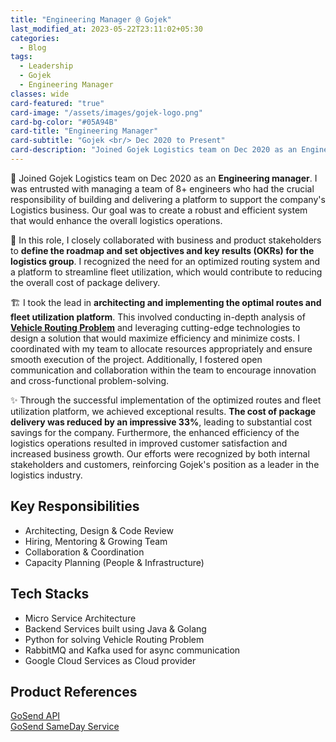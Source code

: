 ```yaml
---
title: "Engineering Manager @ Gojek"
last_modified_at: 2023-05-22T23:11:02+05:30
categories:
  - Blog
tags:
  - Leadership
  - Gojek
  - Engineering Manager
classes: wide
card-featured: "true"
card-image: "/assets/images/gojek-logo.png"
card-bg-color: "#05A94B"
card-title: "Engineering Manager"
card-subtitle: "Gojek <br/> Dec 2020 to Present"
card-description: "Joined Gojek Logistics team on Dec 2020 as an Engineering manager. I was entrusted with managing a..."
---
```


👥 Joined Gojek Logistics team on Dec 2020 as an **Engineering manager**. I was entrusted with managing a team of 8+ engineers who had the crucial responsibility of building and delivering a platform to support the company's Logistics business. Our goal was to create a robust and efficient system that would enhance the overall logistics operations.

🤝 In this role, I closely collaborated with business and product stakeholders to **define the roadmap and set objectives and key results (OKRs) for the logistics group**. I recognized the need for an optimized routing system and a platform to streamline fleet utilization, which would contribute to reducing the overall cost of package delivery.

🏗️ I took the lead in **architecting and implementing the optimal routes and fleet utilization platform**. This involved conducting in-depth analysis of <a href="https://en.wikipedia.org/wiki/Vehicle_routing_problem" target="_blank"><b>Vehicle Routing Problem</b></a> and leveraging cutting-edge technologies to design a solution that would maximize efficiency and minimize costs. I coordinated with my team to allocate resources appropriately and ensure smooth execution of the project. Additionally, I fostered open communication and collaboration within the team to encourage innovation and cross-functional problem-solving.

✨ Through the successful implementation of the optimized routes and fleet utilization platform, we achieved exceptional results. **The cost of package delivery was reduced by an impressive 33%**, leading to substantial cost savings for the company. Furthermore, the enhanced efficiency of the logistics operations resulted in improved customer satisfaction and increased business growth. Our efforts were recognized by both internal stakeholders and customers, reinforcing Gojek's position as a leader in the logistics industry.

## Key Responsibilities
* Architecting, Design & Code Review
* Hiring, Mentoring & Growing Team 
* Collaboration & Coordination
* Capacity Planning (People & Infrastructure)

## Tech Stacks
* Micro Service Architecture
* Backend Services built using Java & Golang
* Python for solving Vehicle Routing Problem
* RabbitMQ and Kafka used for async communication
* Google Cloud Services as Cloud provider

## Product References
<a href="https://www.gojek.com/gosend/api/" target="_blank">GoSend API</a> <br/>
<a href="https://www.gojek.com/blog/gosend/instant-same-day/" target="_blank">GoSend SameDay Service</a>
